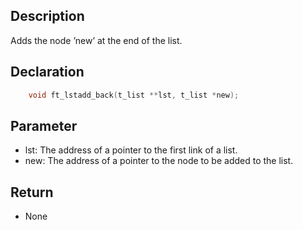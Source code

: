 ## Description
Adds the node ’new’ at the end of the list.

## Declaration 
```c
	void ft_lstadd_back(t_list **lst, t_list *new);
```

## Parameter 
- lst: The address of a pointer to the first link of a list. 
- new: The address of a pointer to the node to be added to the list.

## Return
- None